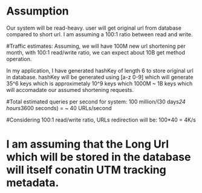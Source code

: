 # Assumption

Our system will be read-heavy. user will get original url from database compared to short url.
I am assuming a 100:1 ratio between read and write.

#Traffic estimates: 
Assuming, we will have 100M new url shortening per month, with 100:1 read/write ratio, we can expect about 10B get method operation.

In my application, I have generated hashKey of length 6 to store original url in database. hashKey will be generated using [a-z 0-9]
which will generate 35^6 keys which is approximetaly 10^9 keys which 1000M ~ 1B keys which will accomadate our assumed shortening requests.

#Total estimated queries per second for system:
100 million/(30 days*24 hours*3600 seconds) = ~ 40 URLs/second

#Considering 100:1 read/write ratio, URLs redirection will be:
100*40 = 4K/s

# I am assuming that the Long Url which will be stored in the database will itself conatin UTM tracking metadata.

